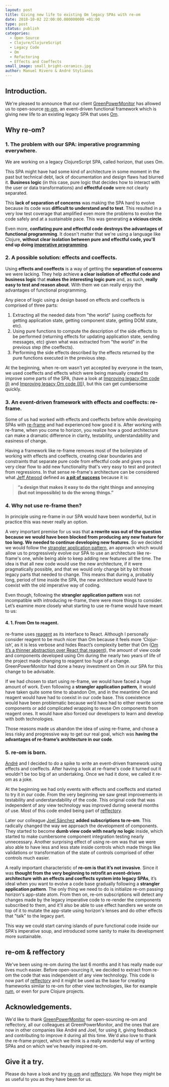 ```yaml
---
layout: post
title: Giving new life to existing Om legacy SPAs with re-om
date: 2018-10-02 22:00:00.000000000 +01:00
type: post
status: publish
categories:
  - Open Source
  - Clojure/ClojureScript
  - Legacy Code
  - Om
  - Refactoring
  - Effects and Coeffects
small_image: small_bright-ceramics.jpg
author: Manuel Rivero & André Stylianos
---
```


## Introduction.

We're pleased to announce that our client [GreenPowerMonitor](http://www.greenpowermonitor.com/) has allowed us to open-source [re-om](https://github.com/GreenPowerMonitor/re-om), an event-driven functional framework which is giving new life to an existing legacy SPA that uses [Om](https://github.com/omcljs/om).

## Why re-om?

### 1. The problem with our SPA: imperative programming everywhere.

We are working on a legacy ClojureScript SPA, called horizon, that uses Om.

This SPA might have had some kind of architecture in some moment in the past but technical debt, lack of documentation and design flaws had blurred it. **Business logic** (in this case, pure logic that decides how to interact with the user or data transformations) and **effectful code** were not clearly separated.

This **lack of separation of concerns** was making the SPA hard to evolve because its code was **difficult to understand and to test**. This resulted in a very low test coverage that amplified even more the problems to evolve the code safely and at a sustainable pace. This was generating **a vicious circle**.

Even more, **conflating pure and effectful code destroys the advantages of functional programming**. It doesn't matter that we're using a language like Clojure, **without clear isolation between pure and effectful code, you'll end up doing [imperative programming](https://en.wikipedia.org/wiki/Imperative_programming)**.

### 2. A possible solution: effects and coeffects.

Using **effects and coeffects** is a way of getting the **separation of concerns** we were lacking. They help achieve **a clear isolation of effectful code and business logic** that **makes the interesting logic pure** and, as such, **really easy to test and reason about**. With them we can really enjoy the advantages of functional programming.

Any piece of logic using a design based on effects and coeffects is comprised of three parts:

1. Extracting all the needed data from "the world" (using coeffects for getting application state, getting component state, getting DOM state, etc).
2. Using pure functions to compute the description of the side effects to be performed (returning effects for updating application state, sending messages, etc) given what was extracted from "the world" in the previous step (the coeffects).
3. Performing the side effects described by the effects returned by the pure functions executed in the previous step.

At the beginning, when re-om wasn't yet accepted by everyone in the team, we used coeffects and effects which were being manually created  to improve some parts of the SPA, (have a look at [Improving legacy Om code (I)](https://www.codesai.com/2018/07/improving-legacy-om-code-1) and [Improving legacy Om code (II)](https://www.codesai.com/2018/07/improving-legacy-om-code-2)), but this can get cumbersome quickly.

### 3. An event-driven framework with effects and coeffects: re-frame.

Some of us had worked with effects and coeffects before while developing SPAs with [re-frame](https://github.com/Day8/re-frame) and had experienced how good it is. After working with re-frame, when you come to horizon, you realize how a good architecture can make a dramatic difference in clarity, testability, understandability and easiness of change.

Having a framework like re-frame removes most of the boilerplate of working with effects and coeffects, creating clear boundaries and constraints that separate pure code from effectful code and gives you a very clear flow to add new functionality that's very easy to test and protect from regressions. In that sense re-frame's architecture can be considered what [Jeff Atwood](https://blog.codinghorror.com/) defined as [**a pit of success**](https://blog.codinghorror.com/falling-into-the-pit-of-success/) because it is:

> **“a design that makes it easy to do the right things and annoying (but not impossible) to do the wrong**
> **things.”**

### 4. Why not use re-frame then?

In principle using re-frame in our SPA would have been wonderful, but in practice this was never really an option.

A very important premise for us was that **a rewrite was out of the question because we would have been blocked from producing any new feature for too long. We needed to continue developing new features**. So we decided we would follow the [strangler application pattern](https://www.martinfowler.com/bliki/StranglerApplication.html), an approach which would allow us to progressively evolve our SPA to use an architecture like re-frame's one, while being able to keep adding new features all the time. The idea is that all new code would use the new architecture, if it were pragmatically possible, and that we would only change bit by bit those legacy parts that needed to change. This means that during a, probably long, period of time inside the SPA, the new architecture would have to coexist with the old imperative way of coding.

Even though, following the **strangler application pattern** was not incompatible with introducing re-frame, there were more things to consider. Let’s examine more closely what starting to use re-frame would have meant to us:

#### 4. 1. From Om to reagent.

re-frame uses [reagent](https://github.com/reagent-project/reagent) as its interface to React. Although I personally consider reagent to be much nicer than Om because it feels more ‘Clo­jur­ish’, as it is less verbose and hides React’s complexity better that Om ([Om it’s a thinner abstraction over React that reagent](http://theatticlight.net/posts/Om-and-Reagent/)), the amount of view code and components developed using Om during the nearly two years of life of the project made changing to reagent too huge of a change. GreenPowerMonitor had done a heavy investment on Om in our SPA for this change to be advisable.

If we had chosen to start using re-frame, we would have faced a huge amount of work. Even following a **strangler application pattern**, it would have taken quite some time to abandon Om, and in the meantime Om and reagent would have had to coexist in our code base. This coexistence would have been problematic because we’d have had to either rewrite some components or add complicated wrapping to reuse Om components from reagent ones. It would have also forced our developers to learn and develop with both technologies.

Those reasons made us abandon the idea of using re-frame, and chose a less risky and progressive way to get our real goal, which was **having the advantages of re-frame’s architecture in our code**.

### 5. re-om is born.

[André](https://github.com/andrestylianos) and I decided to do a spike to write an event-driven framework using effects and coeffects. After having a look at re-frame's code it turned out it wouldn't be too big of an undertaking. Once we had it done, we called it re-om as a joke.

At the beginning we had only events with effects and coeffects and started to try it in our code. From the very beginning we saw great improvements in testability and understandability of the code. This original code that was independent of any view technology was improved during several months of use. Most of this code ended being part of [reffectory](https://github.com/GreenPowerMonitor/reffectory).

Later our colleague [Joel Sánchez](https://github.com/JoelSanchez) **added subscriptions to re-om**. This radically changed the way we approach the development of components. They started to become **dumb view code with nearly no logic** inside, which started to make cumbersome component integration testing nearly unnecessary. Another surprising effect of using re-om was that we were also able to have less and less state inside controls which made things like validations or transformation of the state of controls comprised of other controls much easier.

A really important characteristic of **re-om is that it’s not invasive**. Since it was **thought from the very beginning to retrofit an event-driven architecture with an effects and coeffects system into legacy SPAs**, it’s ideal when you want to evolve a code base gradually following a **strangler application pattern**. The only thing we need to do is initialize re-om passing horizon's app-state atom. From then on, re-om subscriptions will detect any changes made by the legacy imperative code to re-render the components subscribed to them, and it'll also be able to use effect handlers we wrote on top of it to mutate the app-state using horizon's lenses and do other effects that "talk" to the legacy part.

This way we could start carving islands of pure functional code inside our SPA's imperative soup, and introduced some sanity to make its development more sustainable.

## re-om & reffectory

We've been using re-om during the last 6 months and it has really made our lives much easier. Before open-sourcing it, we decided to extract from re-om the code that was independent of any view technology. This code is now part of [reffectory](https://github.com/GreenPowerMonitor/reffectory) and it might be used as the base for creating frameworks similar to re-om for other view technologies, like for example [rum](https://github.com/tonsky/rum), or even for pure Clojure projects.

## Acknowledgements.

We'd like to thank [GreenPowerMonitor](http://www.greenpowermonitor.com/) for open-sourcing re-om and reffectory, all our colleagues at GreenPowerMonitor, and the ones that are now in other companies like André and Joel, for using it, giving feedback and contributing to improve it during all this time. We'd also love to thank the re-frame project, which we think is a really wonderful way of writing SPAs and on which we've heavily inspired re-om.

## Give it a try.

Please do have a look and try [re-om](https://github.com/GreenPowerMonitor/re-om) and [reffectory](https://github.com/GreenPowerMonitor/reffectory). We hope they might be as useful to you as they have been for us.
